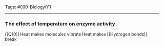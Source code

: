 Tags: #000-Biology/Y1

---
### The effect of temperature on enzyme activity
[[Q10]]
Heat makes molecules vibrate
Heat makes [[Hydrogen bonds]] break
